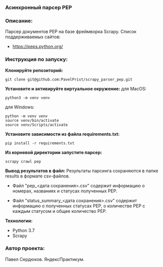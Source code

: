 ### Асинхронный парсер PEP

### Описание:
Парсер документов PEP на базе фреймворка Scrapy.
Список поддерживаемых сайтов:

- https://peps.python.org/

### Инструкция по запуску:
**Клонируйте репозиторий:**
```
git clone git@github.com:PavelPrist/scrapy_parser_pep.git
```

**Установите и активируйте виртуальное окружение:**
для MacOS:
```
python3 -m venv venv
```

для Windows:
```
python -m venv venv
source venv/bin/activate
source venv/Scripts/activate
```
**Установите зависимости из файла requirements.txt:**
```
pip install -r requirements.txt
```

**Из корневой директории запустите парсер:**
```
scrapy crawl pep
```

**Вывод результатов в файл:**
Результаты парсинга сохраняются в папке results в формате csv-файлов.

- Файл "pep_<дата сохранения>.csv" содержит информацию о номерах, названиях и статусах полученных PEP.

- Файл "status_summary_<дата сохранения>.csv" содержит информацию о полученных статусах PEP, о количестве PEP с каждым статусом и общее количество PEP.

**Технологии:**
- Python 3.7
- Scrapy

### Автор проекта:
Павел Сердюков. 
ЯндексПрактикум.